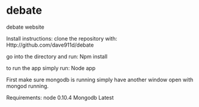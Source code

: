 debate
======

debate website 

Install instructions: clone the repository with: Http://github.com/dave911d/debate

go into the directory and run: Npm install

to run the app simply run: Node app

First make sure mongodb is running simply have another window open with mongod running.

Requirements:
node 0.10.4
Mongodb Latest
